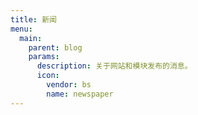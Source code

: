 ```yaml
---
title: 新闻
menu:
  main:
    parent: blog
    params:
      description: 关于网站和模块发布的消息。
      icon:
        vendor: bs
        name: newspaper
---
```

